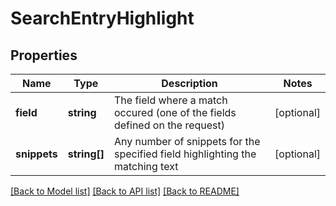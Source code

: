 # SearchEntryHighlight

## Properties
Name | Type | Description | Notes
------------ | ------------- | ------------- | -------------
**field** | **string** | The field where a match occured (one of the fields defined on the request) | [optional] 
**snippets** | **string[]** | Any number of snippets for the specified field highlighting the matching text | [optional] 

[[Back to Model list]](../README.md#documentation-for-models) [[Back to API list]](../README.md#documentation-for-api-endpoints) [[Back to README]](../README.md)


